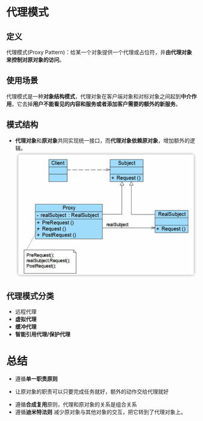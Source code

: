 # 代理模式
## 定义
代理模式(Proxy Pattern)：给某一个对象提供一个代理或占位符，并**由代理对象来控制对原对象的访问**。
## 使用场景
代理模式是一种**对象结构模式**，代理对象在客户端对象和对标对象之间起到**中介作用**，它去掉**用户不能看见的内容和服务或者添加客户需要的额外的新服务**。
## 模式结构
- **代理对象**和**原对象**共同实现统一接口，而**代理对象依赖原对象**，增加额外的逻辑。
![代理模式结构图](https://github.com/Curricane/codeplace/blob/master/DesignPattern/Proxy/%E4%BB%A3%E7%90%86%E6%A8%A1%E5%BC%8F%E7%BB%93%E6%9E%84%E5%9B%BE.png)
## 代理模式分类
- 远程代理
- **虚拟代理**
- **缓冲代理**
- **智能引用代理/保护代理**
# 总结
- 遵循**单一职责原则**
+ 让原对象的职责可以只要完成任务就好，额外的动作交给代理就好
- 遵循**合成复用**原则，代理和原对象的关系是组合关系
- 遵循**迪米特法则** 减少原对象与其他对象的交互，把它转到了代理对象上。